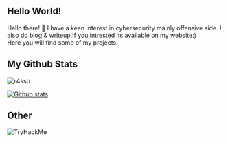 ## Hello World!
Hello there! 👋
I have a keen interest in cybersecurity mainly offensive side.
I also do blog & writeup.If you intrested its available on my website:) 
<br>
Here you will find some of my projects.

## My Github Stats
<p align=left> <img src=https://komarev.com/ghpvc/?username=r4sso alt=r4sso /> </p>

[![Github stats](https://github-readme-stats.vercel.app/api?username=r4sso&show_icons=true&include_all_commits=true&hide_border=true&bg_color=282A36&icon_color=686868&title_color=57c7ff&text_color=9aedfe&custom_title=My+Github+Stats)](https://github.com/r4sso/github-readme-stats)

## Other
![TryHackMe](https://tryhackme-badges.s3.amazonaws.com/ner0.png)
